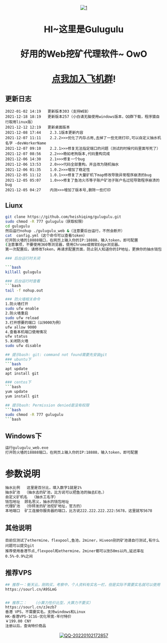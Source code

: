 <p align="center">
  <a href="https://ibb.co/XShYMy2"><img src="https://i.ibb.co/ChkPDJ1/1.jpg" alt="1" border="0"></a>
</p>
<h1 align="center">HI~这里是Gulugulu</h1>
<h1 align="center">好用的Web挖矿代理软件~ OwO</h1>
<h1 align="center"> <a href="https://t.me/+3NCHntWEQ6BhODc1">点我加入飞机群</a>!</h1>

## 更新日志

```bigquery
2022-01-02 14:19   更新版本303（支持WEB）
2021-12-18 18:19   更新版本257（小白请无脑使用windows版本，QQ群下载，程序猿自行取用linux版）
2021-12-12 12:19   更新桌面版本
2021-12-08 17:44    2.3.1版本更新内容              
2021-12-07 11:11    2.2.2>>>优化了内存占用,去掉了一些无效打印,可以自定义抽水机名字 -devWorkerName
2021-12-07 09:10    2.2.1>>>修复无法指定端口的问题（测试的时候代码里面写死了）
2021-12-07 08:56    2.2>>>稳如老狗版本,代码重构完成
2021-12-06 14:30    2.1>>>修复一个bug
2021-12-06 13:53    2.0>>>代码全部重构。并且改为随机抽水
2021-12-06 01:35    1.0.2>>>增加了稳定性
2021-12-05 11:12    1.0.1>>>修复了大量矿机下map修改导致异常程序崩溃的bug
2021-12-05 05:07    1.0>>>修复了鱼池火币等子账户矿池子账户名过短导致程序崩溃的bug
2021-12-05 04:27    内测>>>增加了版本号,删除一些打印
```
## Liunx
```bash
git clone https://github.com/heishiqing/gulugulu.git
sudo chmod -R 777 gulugulu（获取权限）
cd gulugulu 
然后运行nohup ./gulugulu_web &（注意要后台运行，不然会断开）
cat  config.yml（这个命令可以查看token）
打开防火墙的18888端口，在网页上输入你的IP:18888，输入token，即可配置
(注意事项，不要使用360等浏览器，使用Chrome或微软Edge浏览器。 
第一次配置后，请修改Token，再请求配置页面，防止别人知道你的IP地址，更换你的抽水钱包)

### 后台运行时关闭

```bash
killall gulugulu

### 后台运行时查看
```bash
tail -f nohup.out

### 防火墙相关命令
1.防火墙打开
sudo ufw enable
2.防火墙重启
sudo ufw reload
3.打开想要的端口（以9000为例）
ufw allow 9000
4.查看本机端口使用情况
ufw status
5.关闭防火墙
sudo ufw disable

## 提示bash: git: command not found需要先安装git
### ubuntu下
```bash
apt update
apt install git

### centos下
```bash
yum update
yum install git

## 提示bash: Permission denied是没有权限
```bash
sudo chmod -R 777 gulugulu
```bash
```
## Windows下
```bash
运行gulugulu_web.exe
打开防火墙的18888端口，在网页上输入你的IP:18888，输入token，即可配置
```
# 参数说明
```bash
抽水比例   这里是百分比，填入数字1就是1%
抽水矿池  （抽水去的矿池，比方说可以把鱼池的抽去E池，）
自定义矿机名  （抽水工名字）
钱包地址  顾名思义，抽水的钱包地址
代理矿池  （你转发的矿池挖矿地址，官方的）
本地端口  矿工连接你服务器的端口，比方说222.222.222.222:5678，这里就写5678
```
## 其他说明

```bigquery
目前仅测试了ethermine，flexpool,鱼池，2miner，Hiveon别的矿池请自行测试,有什么问题可以提交git
推荐使用香港节点,flexpool和ethermine，2miner都可以到50ms以内,延迟率在0.5%-0.9%之间
```
## 推荐VPS
```bash
## 推荐一：衡天云，刚购买，考察中，个人资料有实名一栏，但是实际不需要实名就可以使用
https://sourl.cn/A9SLmG


## 推荐二：   （小算力性价比型，大算力不要买）
https://sourl.cn/zJezb7
香港 VPS，不需要实名，支持windows和Linux
HK-香港VPS-1C1G-优化带宽-年付特价
￥199.00 CNY
注册以后，查询特价商品
```

<p align="center">
  <a href="https://ibb.co/rxc6RzR"><img src="https://i.ibb.co/fknpzyz/QQ-20220102172857.jpg" alt="QQ-20220102172857" border="0"></a>
</p>


